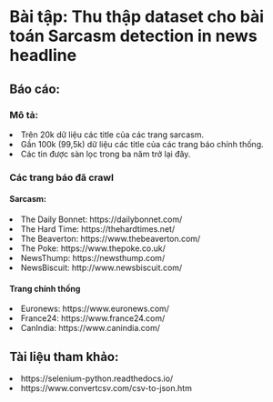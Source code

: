 <h1>Bài tập: Thu thập dataset cho bài toán Sarcasm detection in news headline</h1>

<h2>Báo cáo:</h2>
  <h3>Mô tả:</h3>
    <li>Trên 20k dữ liệu các title của các trang sarcasm.</li>
    <li>Gần 100k (99,5k) dữ liệu các title của các trang báo chính thống.</li>
    <li>Các tin được sàn lọc trong ba năm trở lại đây.</li>
  <h3>Các trang báo đã crawl</h3>
    <h4>Sarcasm:</h4>
      <li>The Daily Bonnet: https://dailybonnet.com/</li>
      <li>The Hard Time: https://thehardtimes.net/</li>
      <li>The Beaverton: https://www.thebeaverton.com/</li>
      <li>The Poke: https://www.thepoke.co.uk/</li>
      <li>NewsThump: https://newsthump.com/</li>
      <li>NewsBiscuit: http://www.newsbiscuit.com/</li>
    <h4>Trang chính thống</h4>
      <li>Euronews: https://www.euronews.com/</li>
      <li>France24: https://www.france24.com/</li>
      <li>CanIndia: https://www.canindia.com/</li>
<h2>Tài liệu tham khảo:</h2>
  <li>https://selenium-python.readthedocs.io/</li>
  <li>https://www.convertcsv.com/csv-to-json.htm</li>
